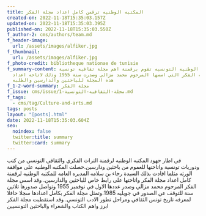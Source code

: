 ```yaml
---
title: المكتبه الوطنيه ترقمن كامل اعداد مجلة الفكر
created-on: 2022-11-18T15:35:03.157Z
updated-on: 2022-11-18T15:35:03.395Z
published-on: 2022-11-18T15:35:03.550Z
f_author-2: cms/authors/team.md
f_header-image:
  url: /assets/images/alfiker.jpg
f_thumbnail:
  url: /assets/images/alfiker.jpg
f_photo-credit: bibliotheque nationae de tunisie
f_summary-content: المكتبه الوطنيه التونسيه تقوم برقمنة اهم مجلة ثقافيه تونسية
  وهي مجلة الفكر التي اسسها المرحوم محمد مزالي وصدرت سنة 1955 وذلك لاتاحه اعداد
  هذه المجلة للباحثين والدارسين والطلبه
f_1-2-word-summary: مجلة الفكر
f_issue: cms/issue/مجلة-الثقافيه-التونسية-1.md
f_tags:
  - cms/tag/Culture-and-arts.md
tags: posts
layout: "[posts].html"
date: 2022-11-18T15:35:03.604Z
seo:
  noindex: false
  twitter:title: summary
  twitter:card: summary
---
```

في اطار جهود المكتبه الوطنيه لرقمنة التراث الفكري والثقافي التونسي من كتب ودوريات تونسية واتاحتها للعموم من باحثين ودارسين.حصلت المكتبه الوطنيه على موافقة الورثه مثلما افادت بذلك السيدة رجاء بن سلامه المديره العامه للمكتبه الوطنيه  لرقمنة كامل اعداد مجلة الفكر واتاحتها على رابط خاص للباحثين والدارسين. وقد اسس مجلة الفكر المرحوم محمد مزالي وصدر عددها الاول في نوفمبر 1955 وتواصل صدورها ثلاثين سنة للتوقف عن الصدور في جويليه 1985.وتمثل مجلة الفكر بكامل اعدادها سجلا حافلا لمعرفه تاريخ تونس الثقافي ومراحل تطور الادب التونسي. وقد استقطبت مجلة الفكر ابرز واهم الكتاب والشعراء والباحثين التونسيين